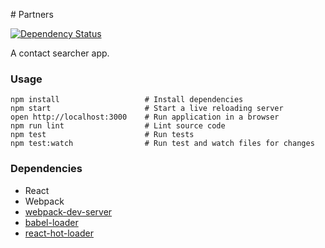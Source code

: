 # Partners

[![Dependency Status](https://www.versioneye.com/user/projects/56ba61652a29ed0034380516/badge.svg?style=flat)](https://www.versioneye.com/user/projects/56ba61652a29ed0034380516)

A contact searcher app.

### Usage

```
npm install                   # Install dependencies
npm start                     # Start a live reloading server
open http://localhost:3000    # Run application in a browser
npm run lint                  # Lint source code
npm test                      # Run tests
npm test:watch                # Run test and watch files for changes              
```

### Dependencies

* React
* Webpack
* [webpack-dev-server](https://github.com/webpack/webpack-dev-server)
* [babel-loader](https://github.com/babel/babel-loader)
* [react-hot-loader](https://github.com/gaearon/react-hot-loader)
